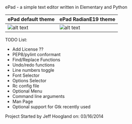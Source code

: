 ePad - a simple text editor written in Elementary and Python

ePad default theme| ePad RadianE19 theme
------------ | -------------
![alt text](https://dl.dropboxusercontent.com/u/1553662/Bodhi/ePad_default.png "ePad Default theme") | ![alt text](https://dl.dropboxusercontent.com/u/1553662/Bodhi/epad_radiancE19.png "ePad Default theme")


TODO List:
- Add License ??
- PEP8/pylint conformant
- Find/Replace Functions
- Undo/redo functions
- Line numbers toggle
- Font Selector
- Options Selector
- Rc config file
- Optional Menu
- Command line arguments
- Man Page
- Optional support for Gtk recently used

Project Started by Jeff Hoogland on: 03/16/2014
